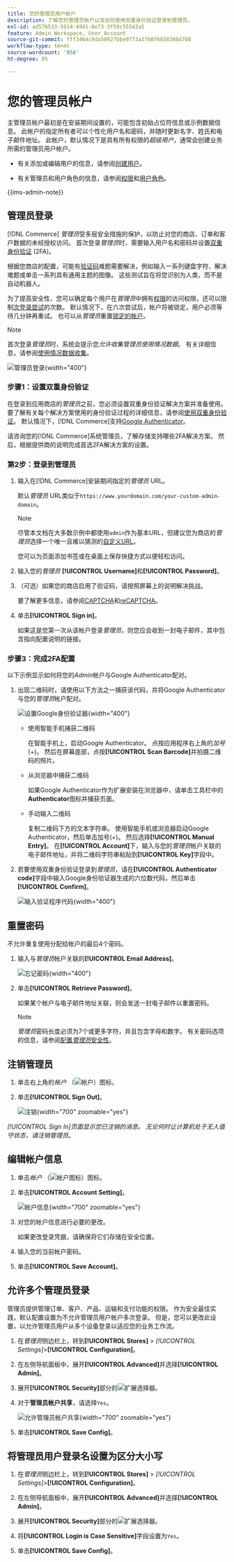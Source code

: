 ```yaml
---
title: 您的管理员用户帐户
description: 了解您的管理员帐户以及如何使用双重身份验证登录到管理员。
exl-id: ad576533-5914-49d1-8e73-3f59c55543a5
feature: Admin Workspace, User Account
source-git-commit: fff3464c9da50927bbe9773a17b0f6858360d788
workflow-type: tm+mt
source-wordcount: '958'
ht-degree: 0%

---
```


# 您的管理员帐户

主管理员帐户最初是在安装期间设置的，可能包含初始占位符信息或示例数据信息。 此帐户的指定所有者可以个性化用户名和密码，并随时更新名字、姓氏和电子邮件地址。 此帐户，默认情况下是具有所有权限的&#x200B;_超级用户_，通常会创建业务所需的管理员用户帐户。

- 有关添加或编辑用户的信息，请参阅[创建用户](../systems/permissions-users-all.md#create-a-user)。

- 有关管理员和用户角色的信息，请参阅[权限](../systems/permissions.md)和[用户角色](../systems/permissions-user-roles.md)。

{{ims-admin-note}}

## 管理员登录

[!DNL Commerce] _管理员_&#x200B;受多层安全措施的保护，以防止对您的商店、订单和客户数据的未经授权访问。 首次登录&#x200B;_管理员_&#x200B;时，需要输入用户名和密码并设置[双重身份验证](../systems/security-two-factor-authentication.md) (2FA)。

根据您商店的配置，可能有[验证码](../systems/security-google-recaptcha.md)难题需要解决，例如输入一系列键盘字符、解决难题或单击一系列具有通用主题的图像。 这些测试旨在将您识别为人类，而不是自动机器人。

为了提高安全性，您可以确定每个用户在&#x200B;_管理员_&#x200B;中拥有[权限](../systems/permissions.md)的访问权限，还可以限制[次登录尝试](../configuration-reference/advanced/admin.md)的次数。 默认情况下，在六次尝试后，帐户将被锁定，用户必须等待几分钟再重试。 也可以从&#x200B;_管理员_&#x200B;重置[锁定的帐户](../systems/permissions-users-all.md#locked-users)。

>[!NOTE]
>
>首次登录&#x200B;_管理员_&#x200B;时，系统会提示您&#x200B;_允许收集管理员使用情况数据_。 有关详细信息，请参阅[使用情况数据收集](admin.md#usage-data-collection)。

![管理员登录](./assets/admin-login.png){width="400"}

### 步骤1：设置双重身份验证

在登录到应用商店的&#x200B;_管理员_&#x200B;之前，您必须设置双重身份验证解决方案并准备使用。 要了解有关每个解决方案使用的身份验证过程的详细信息，请参阅[使用双重身份验证](../systems/security-two-factor-authentication-use.md)。 默认情况下，[!DNL Commerce]支持[Google Authenticator][1]。

请咨询您的[!DNL Commerce]系统管理员，了解存储支持哪些2FA解决方案。 然后，根据提供商的说明完成首选2FA解决方案的设置。

### 第2步：登录到管理员

1. 输入在[!DNL Commerce]安装期间指定的&#x200B;_管理员_ URL。

   默认&#x200B;_管理员_ URL类似于`https://www.yourdomain.com/your-custom-admin-domain`。

   >[!NOTE]
   >
   >尽管本文档在大多数示例中都使用`admin`作为基本URL，但建议您为商店的&#x200B;_管理员_&#x200B;选择一个唯一且难以猜测的[自定义URL](../stores-purchase/store-urls.md)。

   您可以为页面添加书签或在桌面上保存快捷方式以便轻松访问。

1. 输入您的&#x200B;_管理员_ **[!UICONTROL Username]**&#x200B;和&#x200B;**[!UICONTROL Password]**。

1. （可选）如果您的商店启用了验证码，请按照屏幕上的说明解决挑战。

   要了解更多信息，请参阅[CAPTCHA](../systems/security-captcha.md)和[reCAPTCHA](../systems/security-google-recaptcha.md)。

1. 单击&#x200B;**[!UICONTROL Sign in]**。

   如果这是您第一次从该帐户登录&#x200B;_管理员_，则您应会收到一封电子邮件，其中包含指向配置说明的链接。

### 步骤3：完成2FA配置

以下示例显示如何将您的&#x200B;_Admin_&#x200B;帐户与Google Authenticator配对。

1. 出现二维码时，请使用以下方法之一捕获该代码，并将Google Authenticator与您的&#x200B;_管理员_&#x200B;帐户配对。

   ![设置Google身份验证器](./assets/admin-login-google-auth-setup.png){width="400"}

   - 使用智能手机捕获二维码

     在智能手机上，启动Google Authenticator。 点按应用程序右上角的&#x200B;_加号_ (+)。 然后在屏幕底部，点按&#x200B;**[!UICONTROL Scan Barcode]**&#x200B;并拍摄二维码的照片。

   - 从浏览器中捕获二维码

     如果Google Authenticator作为扩展安装在浏览器中，请单击工具栏中的&#x200B;**Authenticator**&#x200B;图标并捕获页面。

   - 手动输入二维码

     复制二维码下方的文本字符串。 使用智能手机或浏览器启动Google Authenticator，然后单击加号(+)。 然后选择&#x200B;**[!UICONTROL Manual Entry]**。 在&#x200B;**[!UICONTROL Account]**&#x200B;下，输入与您的&#x200B;_管理员_&#x200B;帐户关联的电子邮件地址，并将二维码字符串粘贴到&#x200B;**[!UICONTROL Key]**&#x200B;字段中。

1. 若要使用双重身份验证登录到&#x200B;_管理员_，请在&#x200B;**[!UICONTROL Authenticator code]**&#x200B;字段中输入Google身份验证器生成的六位数代码，然后单击&#x200B;**[!UICONTROL Confirm]**。

   ![输入验证程序代码](./assets/admin-login-2fa-google.png){width="400"}

## 重置密码

不允许重复使用分配给帐户的最后4个密码。

1. 输入与&#x200B;_管理员_&#x200B;帐户关联的&#x200B;**[!UICONTROL Email Address]**。

   ![忘记密码](./assets/admin-sign-in-forgot-password.png){width="400"}

1. 单击&#x200B;**[!UICONTROL Retrieve Password]**。

   如果某个帐户与电子邮件地址关联，则会发送一封电子邮件以重置密码。

   >[!NOTE]
   >
   >_管理员_&#x200B;密码长度必须为7个或更多字符，并且包含字母和数字。 有关密码选项的信息，请参阅[配置&#x200B;_管理员_&#x200B;安全性](../systems/security-admin.md)。

## 注销管理员

1. 单击右上角的&#x200B;_帐户_ （![帐户](../assets/icon-admin-user.png)）图标。

1. 单击&#x200B;**[!UICONTROL Sign Out]**。

   ![注销](./assets/admin-sign-out.png){width="700" zoomable="yes"}

_[!UICONTROL Sign In]_页面显示您已注销的消息。 无论何时让计算机处于无人值守状态，请注销_&#x200B;管理员&#x200B;_。

## 编辑帐户信息

1. 单击&#x200B;_帐户_ （![帐户图标](../assets/icon-admin-user.png)）图标。

1. 单击&#x200B;**[!UICONTROL Account Setting]**。

   ![帐户信息](./assets/admin-account-information.png){width="700" zoomable="yes"}

1. 对您的帐户信息进行必要的更改。

   如果更改登录凭据，请确保将它们存储在安全位置。

1. 输入您的当前帐户密码。

1. 单击&#x200B;**[!UICONTROL Save Account]**。

## 允许多个管理员登录

管理员提供管理订单、客户、产品、运输和支付功能的权限。 作为安全最佳实践，默认配置设置为不允许管理员用户帐户多次登录。 但是，您可以更改此设置，以允许管理员用户从多个设备登录以适应您的业务工作流。

1. 在&#x200B;_管理员_&#x200B;侧边栏上，转到&#x200B;**[!UICONTROL Stores]** > _[!UICONTROL Settings]_>**[!UICONTROL Configuration]**。

1. 在左侧导航面板中，展开&#x200B;**[!UICONTROL Advanced]**&#x200B;并选择&#x200B;**[!UICONTROL Admin]**。

1. 展开&#x200B;**[!UICONTROL Security]**&#x200B;部分的![扩展选择器](../assets/icon-display-expand.png)。

1. 对于&#x200B;**管理员帐户共享**，请选择`Yes`。

   ![允许管理员帐户共享](./assets/multiple-admin-login.png){width="700" zoomable="yes"}

1. 单击&#x200B;**[!UICONTROL Save Config]**。

## 将管理员用户登录名设置为区分大小写

1. 在&#x200B;_管理员_&#x200B;侧边栏上，转到&#x200B;**[!UICONTROL Stores]** > _[!UICONTROL Settings]_>**[!UICONTROL Configuration]**。

1. 在左侧导航面板中，展开&#x200B;**[!UICONTROL Advanced]**&#x200B;并选择&#x200B;**[!UICONTROL Admin]**。

1. 展开&#x200B;**[!UICONTROL Security]**&#x200B;部分的![扩展选择器](../assets/icon-display-expand.png)。

1. 将&#x200B;**[!UICONTROL Login is Case Sensitive]**&#x200B;字段设置为`Yes`。

1. 单击&#x200B;**[!UICONTROL Save Config]**。

[1]: https://play.google.com/store/apps/details?id=com.google.android.apps.authenticator2&amp;hl=en_US
